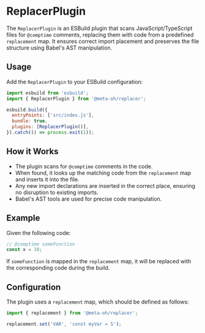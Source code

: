 # ReplacerPlugin

The `ReplacerPlugin` is an ESBuild plugin that scans JavaScript/TypeScript files for `@comptime` comments, replacing them with code from a predefined `replacement` map. It ensures correct import placement and preserves the file structure using Babel's AST manipulation.

## Usage

Add the `ReplacerPlugin` to your ESBuild configuration:

```javascript
import esbuild from 'esbuild';
import { ReplacerPlugin } from '@meta-oh/replacer';

esbuild.build({
  entryPoints: ['src/index.js'],
  bundle: true,
  plugins: [ReplacerPlugin()],
}).catch(() => process.exit(1));
```

## How it Works

- The plugin scans for `@comptime` comments in the code.
- When found, it looks up the matching code from the `replacement` map and inserts it into the file.
- Any new import declarations are inserted in the correct place, ensuring no disruption to existing imports.
- Babel's AST tools are used for precise code manipulation.

## Example

Given the following code:

```javascript
// @comptime someFunction
const x = 10;
```

If `someFunction` is mapped in the `replacement` map, it will be replaced with the corresponding code during the build.

## Configuration

The plugin uses a `replacement` map, which should be defined as follows:

```javascript
import { replacement } from '@meta-oh/replacer';

replacement.set('VAR', 'const myVar = 5');
```